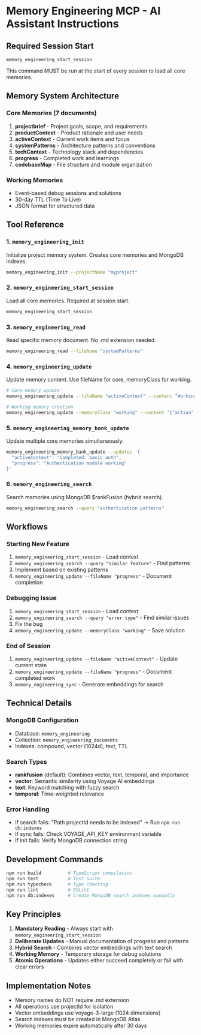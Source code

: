# Memory Engineering MCP - AI Assistant Instructions

## Required Session Start
```
memory_engineering_start_session
```
This command MUST be run at the start of every session to load all core memories.

## Memory System Architecture

### Core Memories (7 documents)
1. **projectbrief** - Project goals, scope, and requirements
2. **productContext** - Product rationale and user needs  
3. **activeContext** - Current work items and focus
4. **systemPatterns** - Architecture patterns and conventions
5. **techContext** - Technology stack and dependencies
6. **progress** - Completed work and learnings
7. **codebaseMap** - File structure and module organization

### Working Memories
- Event-based debug sessions and solutions
- 30-day TTL (Time To Live)
- JSON format for structured data

## Tool Reference

### 1. `memory_engineering_init`
Initialize project memory system. Creates core memories and MongoDB indexes.
```bash
memory_engineering_init --projectName "myproject"
```

### 2. `memory_engineering_start_session` 
Load all core memories. Required at session start.
```bash
memory_engineering_start_session
```

### 3. `memory_engineering_read`
Read specific memory document. No .md extension needed.
```bash
memory_engineering_read --fileName "systemPatterns"
```

### 4. `memory_engineering_update`
Update memory content. Use fileName for core, memoryClass for working.
```bash
# Core memory update
memory_engineering_update --fileName "activeContext" --content "Working on: authentication"

# Working memory creation
memory_engineering_update --memoryClass "working" --content '{"action": "debugged login", "solution": "..."}'
```

### 5. `memory_engineering_memory_bank_update`
Update multiple core memories simultaneously.
```bash
memory_engineering_memory_bank_update --updates '{
  "activeContext": "Completed: basic auth",
  "progress": "Authentication module working"
}'
```

### 6. `memory_engineering_search`
Search memories using MongoDB $rankFusion (hybrid search).
```bash
memory_engineering_search --query "authentication patterns"
```

## Workflows

### Starting New Feature
1. `memory_engineering_start_session` - Load context
2. `memory_engineering_search --query "similar feature"` - Find patterns
3. Implement based on existing patterns
4. `memory_engineering_update --fileName "progress"` - Document completion

### Debugging Issue
1. `memory_engineering_start_session` - Load context
2. `memory_engineering_search --query "error type"` - Find similar issues
3. Fix the bug
4. `memory_engineering_update --memoryClass "working"` - Save solution

### End of Session
1. `memory_engineering_update --fileName "activeContext"` - Update current state
2. `memory_engineering_update --fileName "progress"` - Document completed work
3. `memory_engineering_sync` - Generate embeddings for search

## Technical Details

### MongoDB Configuration
- Database: `memory_engineering`
- Collection: `memory_engineering_documents`
- Indexes: compound, vector (1024d), text, TTL

### Search Types
- **rankfusion** (default): Combines vector, text, temporal, and importance
- **vector**: Semantic similarity using Voyage AI embeddings
- **text**: Keyword matching with fuzzy search
- **temporal**: Time-weighted relevance

### Error Handling
- If search fails: "Path projectId needs to be indexed" → Run `npm run db:indexes`
- If sync fails: Check VOYAGE_API_KEY environment variable
- If init fails: Verify MongoDB connection string

## Development Commands
```bash
npm run build          # TypeScript compilation
npm run test           # Test suite
npm run typecheck      # Type checking
npm run lint           # ESLint
npm run db:indexes     # Create MongoDB search indexes manually
```

## Key Principles

1. **Mandatory Reading** - Always start with `memory_engineering_start_session`
2. **Deliberate Updates** - Manual documentation of progress and patterns  
3. **Hybrid Search** - Combines vector embeddings with text search
4. **Working Memory** - Temporary storage for debug solutions
5. **Atomic Operations** - Updates either succeed completely or fail with clear errors

## Implementation Notes

- Memory names do NOT require .md extension
- All operations use projectId for isolation
- Vector embeddings use voyage-3-large (1024 dimensions)
- Search indexes must be created in MongoDB Atlas
- Working memories expire automatically after 30 days